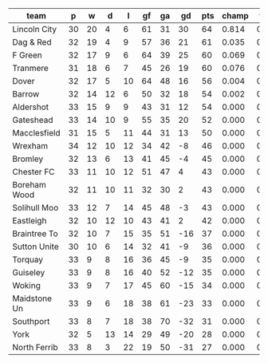 |     team     | p  | w  | d  | l  | gf | ga | gd  | pts | champ | top2  | top3  | top4  |  5-7  | bot4  | bot3  | bot2  |
|--------------|----|----|----|----|----|----|-----|-----|-------|-------|-------|-------|-------|-------|-------|-------|
| Lincoln City | 30 | 20 |  4 |  6 | 61 | 31 |  30 |  64 | 0.814 | 0.942 | 0.981 | 0.994 | 0.006 | 0.000 | 0.000 | 0.000|
| Dag & Red    | 32 | 19 |  4 |  9 | 57 | 36 |  21 |  61 | 0.035 | 0.226 | 0.471 | 0.707 | 0.266 | 0.000 | 0.000 | 0.000|
| F Green      | 32 | 17 |  9 |  6 | 64 | 39 |  25 |  60 | 0.069 | 0.357 | 0.619 | 0.815 | 0.177 | 0.000 | 0.000 | 0.000|
| Tranmere     | 31 | 18 |  6 |  7 | 45 | 26 |  19 |  60 | 0.076 | 0.390 | 0.649 | 0.826 | 0.163 | 0.000 | 0.000 | 0.000|
| Dover        | 32 | 17 |  5 | 10 | 64 | 48 |  16 |  56 | 0.004 | 0.041 | 0.126 | 0.273 | 0.555 | 0.000 | 0.000 | 0.000|
| Barrow       | 32 | 14 | 12 |  6 | 50 | 32 |  18 |  54 | 0.002 | 0.033 | 0.102 | 0.226 | 0.573 | 0.000 | 0.000 | 0.000|
| Aldershot    | 33 | 15 |  9 |  9 | 43 | 31 |  12 |  54 | 0.000 | 0.004 | 0.021 | 0.062 | 0.430 | 0.000 | 0.000 | 0.000|
| Gateshead    | 33 | 14 | 10 |  9 | 55 | 35 |  20 |  52 | 0.000 | 0.004 | 0.018 | 0.054 | 0.441 | 0.000 | 0.000 | 0.000|
| Macclesfield | 31 | 15 |  5 | 11 | 44 | 31 |  13 |  50 | 0.000 | 0.004 | 0.014 | 0.043 | 0.346 | 0.000 | 0.000 | 0.000|
| Wrexham      | 34 | 12 | 10 | 12 | 34 | 42 |  -8 |  46 | 0.000 | 0.000 | 0.000 | 0.000 | 0.002 | 0.002 | 0.000 | 0.000|
| Bromley      | 32 | 13 |  6 | 13 | 41 | 45 |  -4 |  45 | 0.000 | 0.000 | 0.000 | 0.000 | 0.012 | 0.001 | 0.000 | 0.000|
| Chester FC   | 33 | 11 | 10 | 12 | 51 | 47 |   4 |  43 | 0.000 | 0.000 | 0.000 | 0.000 | 0.008 | 0.001 | 0.000 | 0.000|
| Boreham Wood | 32 | 11 | 10 | 11 | 32 | 30 |   2 |  43 | 0.000 | 0.000 | 0.000 | 0.000 | 0.008 | 0.001 | 0.000 | 0.000|
| Solihull Moo | 33 | 12 |  7 | 14 | 45 | 48 |  -3 |  43 | 0.000 | 0.000 | 0.000 | 0.000 | 0.004 | 0.002 | 0.000 | 0.000|
| Eastleigh    | 32 | 10 | 12 | 10 | 43 | 41 |   2 |  42 | 0.000 | 0.000 | 0.000 | 0.000 | 0.009 | 0.002 | 0.000 | 0.000|
| Braintree To | 32 | 10 |  7 | 15 | 35 | 51 | -16 |  37 | 0.000 | 0.000 | 0.000 | 0.000 | 0.000 | 0.065 | 0.022 | 0.005|
| Sutton Unite | 30 | 10 |  6 | 14 | 32 | 41 |  -9 |  36 | 0.000 | 0.000 | 0.000 | 0.000 | 0.001 | 0.030 | 0.010 | 0.003|
| Torquay      | 33 |  9 |  8 | 16 | 36 | 45 |  -9 |  35 | 0.000 | 0.000 | 0.000 | 0.000 | 0.000 | 0.114 | 0.046 | 0.014|
| Guiseley     | 33 |  9 |  8 | 16 | 40 | 52 | -12 |  35 | 0.000 | 0.000 | 0.000 | 0.000 | 0.000 | 0.178 | 0.079 | 0.029|
| Woking       | 33 |  9 |  7 | 17 | 45 | 60 | -15 |  34 | 0.000 | 0.000 | 0.000 | 0.000 | 0.000 | 0.329 | 0.168 | 0.064|
| Maidstone Un | 33 |  9 |  6 | 18 | 38 | 61 | -23 |  33 | 0.000 | 0.000 | 0.000 | 0.000 | 0.000 | 0.656 | 0.419 | 0.203|
| Southport    | 33 |  8 |  7 | 18 | 38 | 70 | -32 |  31 | 0.000 | 0.000 | 0.000 | 0.000 | 0.000 | 0.810 | 0.644 | 0.407|
| York         | 32 |  5 | 13 | 14 | 29 | 49 | -20 |  28 | 0.000 | 0.000 | 0.000 | 0.000 | 0.000 | 0.845 | 0.696 | 0.471|
| North Ferrib | 33 |  8 |  3 | 22 | 19 | 50 | -31 |  27 | 0.000 | 0.000 | 0.000 | 0.000 | 0.000 | 0.967 | 0.915 | 0.806|
